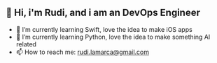 ## 👋 Hi, i'm Rudi, and i am an DevOps Engineer 

- 🌱 I’m currently learning Swift, love the idea to make iOS apps
- 🌱 I’m currently learning Python, love the idea to make something AI related
- 📫 How to reach me: [rudi.lamarca@gmail.com](mailto:rudi.lamarca@gmail.com)

<!--
**rudilamarca/rudilamarca** is a ✨ _special_ ✨ repository because its `README.md` (this file) appears on your GitHub profile.

Here are some ideas to get you started:

- 🔭 I’m currently working on ...
- 🌱 I’m currently learning ...
- 👯 I’m looking to collaborate on ...
- 🤔 I’m looking for help with ...
- 💬 Ask me about ...
- 📫 How to reach me: ...
- 😄 Pronouns: ...
- ⚡ Fun fact: ...
-->
